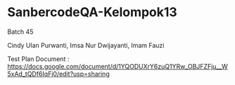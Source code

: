 # SanbercodeQA-Kelompok13
Batch 45

Cindy Ulan Purwanti, Imsa Nur Dwijayanti, Imam Fauzi

Test Plan Document : https://docs.google.com/document/d/1YQODUXrY6zuQ1YRw_OBJFZFju__W5xAd_tQDf6IqFj0/edit?usp=sharing
